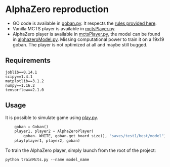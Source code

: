 # AlphaZero reproduction

* GO code is available in [goban.py](./goban.py). It respects the [rules provided here](./rules.png).
* Vanilla MCTS player is available in [mctsPlayer.py](./players/mctsPlayer.py).
* AlphaZero player is available in [mctsPlayer.py](./players/mctsPlayer.py), the model can be found in [alphazeroModel.py](./players/alphazeroModel.py). Missing computational power to train it on a 19x19 goban. The player is not optimized at all and maybe still bugged.


## Requirements

```
joblib==0.14.1
scipy==1.4.1
matplotlib==3.1.2
numpy==1.16.2
tensorflow==2.1.0

```

## Usage
It is possible to simulate game using [play.py](./play.py).

```python
    goban = Goban()
    player1, player2 = AlphaZeroPlayer(
        goban._WHITE, goban.get_board_size(), "saves/test1/best/model"), MCTSPlayer(goban._BLACK, goban.get_board_size())
    play(player1, player2, goban)
```

To train the AlphaZero player, simply launch from the root of the project:

```batch
python trainMcts.py --name model_name
```



